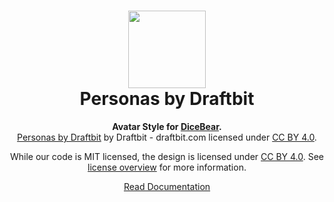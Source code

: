 <h1 align="center"><img src="https://dicebear.com/api/personas/0.svg" width="124" /> <br />Personas by Draftbit</h1>
<p align="center">
  <strong>Avatar Style for <a href="https://dicebear.com/">DiceBear</a>.</strong><br />
    <a href="https://personas.draftbit.com/">Personas by Draftbit</a>
    by Draftbit - draftbit.com
    licensed under
      <a href="https://creativecommons.org/licenses/by/4.0/">CC BY 4.0</a>.
</p>

<p align="center">
  While our code is MIT licensed, the design is licensed under
    <a href="https://creativecommons.org/licenses/by/4.0/">CC BY 4.0</a>.
  See <a href="https://dicebear.com/licenses">license overview</a> for more information.
</p>

<p align="center">
  <a href="https://dicebear.com/styles/personas">
    Read Documentation
  </a>
</p>
